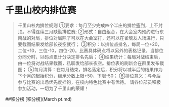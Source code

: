 # 千里山校内排位赛

>千里山校内排位规则
①要求：每月至少完成四个半庄的排位签到，上不封顶。不得连续三月缺勤排位赛;
②形式：自由组合，在大会室内预约进行东南战的对局，排位对局除了可以在大会室打，还可以在雀魂友人场进行，只要截图结果发给部长夜空就行；
③积分：以排位点排名，每局一位+20，二位+10，三位-10，四位-20。比赛具体码点将以另外的表格记录，当排位分同分时，以码点累计分决定排名先后；
④结果统计：每局对战结束后，由一位将对战结果截图，私聊发给部长夜空。排位表的刷新会在群里发布截图；
⑤每月清算：在每月结束，排名落定后，积分将以减半后的结果作为下个月的起始积分，继承分数上限+50，下限-50；
⑥排位意义：与今后参与比赛的出场优先度挂钩，在校内特色比赛中有优待。
请各位部员积极参加活动，一切为了千里山的荣耀！


##积分榜
[积分榜](March pt.md)
